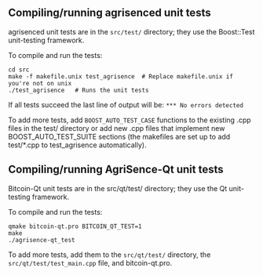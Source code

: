 Compiling/running agrisenced unit tests
------------------------------------

agrisenced unit tests are in the `src/test/` directory; they
use the Boost::Test unit-testing framework.

To compile and run the tests:

	cd src
	make -f makefile.unix test_agrisence  # Replace makefile.unix if you're not on unix
	./test_agrisence   # Runs the unit tests

If all tests succeed the last line of output will be:
`*** No errors detected`

To add more tests, add `BOOST_AUTO_TEST_CASE` functions to the existing
.cpp files in the test/ directory or add new .cpp files that
implement new BOOST_AUTO_TEST_SUITE sections (the makefiles are
set up to add test/*.cpp to test_agrisence automatically).


Compiling/running AgriSence-Qt unit tests
---------------------------------------

Bitcoin-Qt unit tests are in the src/qt/test/ directory; they
use the Qt unit-testing framework.

To compile and run the tests:

	qmake bitcoin-qt.pro BITCOIN_QT_TEST=1
	make
	./agrisence-qt_test

To add more tests, add them to the `src/qt/test/` directory,
the `src/qt/test/test_main.cpp` file, and bitcoin-qt.pro.
